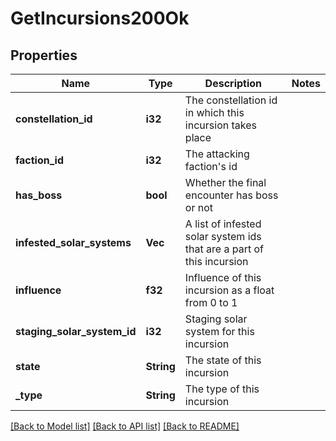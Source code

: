 # GetIncursions200Ok

## Properties

Name | Type | Description | Notes
------------ | ------------- | ------------- | -------------
**constellation_id** | **i32** | The constellation id in which this incursion takes place | 
**faction_id** | **i32** | The attacking faction's id | 
**has_boss** | **bool** | Whether the final encounter has boss or not | 
**infested_solar_systems** | **Vec<i32>** | A list of infested solar system ids that are a part of this incursion | 
**influence** | **f32** | Influence of this incursion as a float from 0 to 1 | 
**staging_solar_system_id** | **i32** | Staging solar system for this incursion | 
**state** | **String** | The state of this incursion | 
**_type** | **String** | The type of this incursion | 

[[Back to Model list]](../README.md#documentation-for-models) [[Back to API list]](../README.md#documentation-for-api-endpoints) [[Back to README]](../README.md)



